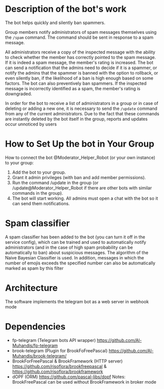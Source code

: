 
# Description of the bot's work
The bot helps quickly and silently ban spammers. 
 
Group members notify administrators of spam messages themselves using the `/spam` command. 
The command should be sent in response to a spam message.

All administrators receive a copy of the inspected message with the ability to check whether the member has correctly pointed to the spam message. 
If it is indeed a spam message, the member's rating is increased. 
The bot can send a notification that the admins need to decide if it is a spammer, or notify the admins that the spammer is banned with the option to rollback, or even silently ban, 
if the likelihood of a ban is high enough based on some factors. The bot can also preventively ban spammers.
If the inspected message is incorrectly identified as a spam, the member's rating is downgraded.

In order for the bot to receive a list of administrators in a group or in case of deleting or adding a new one, it is necessary to send the `/update` command from any of the current administrators.
Due to the fact that these commands are instantly deleted by the bot itself in the group, reports and updates occur unnoticed by users

# How to Set Up the bot in Your Group
How to connect the bot @Moderator_Helper_Robot (or your own instance) to your group:

1. Add the bot to your group.
2. Grant it admin privileges (with ban and add member permissions).
3. Run the command /update in the group (or /update@Moderator_Helper_Robot if there are other bots with similar commands in the group).
4. The bot will start working. All admins must open a chat with the bot so it can send them notifications.

# Spam classifier
A spam classifier has been added to the bot (you can turn it off in the service config), 
which can be trained and used to automatically notify administrators (and in the case of high spam probability can be automatically to ban) about suspicious messages. 
The algorithm of the Naive Bayesian Classifier is used. 
In addition, messages in which the number of emojis exceeds the specified number can also be automatically marked as spam by this filter

# Architecture
The software implements the telegram bot as a web server in webhook mode

# Dependencies
- fp-telegram (Telegram bots API wrapper) https://github.com/Al-Muhandis/fp-telegram
- brook-telegram (Plugin for BrookFoFreePascal) https://github.com/Al-Muhandis/brook-telegram/
- BrookForFreePascal & BrookFramework (HTTP server) https://github.com/risoflora/brookfreepascal & https://github.com/risoflora/brookframework
- dOPF (ORM) https://github.com/pascal-libs/dopf
Notes: BrookFreePascal can be used without BrookFramework in broker mode